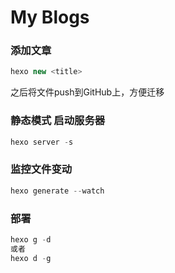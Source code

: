 # My Blogs
### 添加文章
```js
hexo new <title>
```
之后将文件push到GitHub上，方便迁移

### 静态模式 启动服务器

```js
hexo server -s
```

### 监控文件变动

```js
hexo generate --watch
```

### 部署
```js
hexo g -d
或者
hexo d -g
```